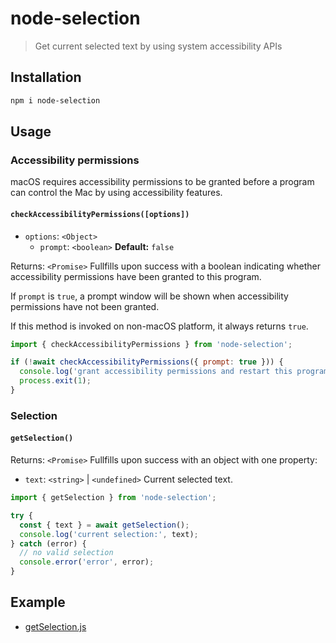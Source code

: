 # node-selection

> Get current selected text by using system accessibility APIs

## Installation

```sh
npm i node-selection
```

## Usage

### Accessibility permissions

macOS requires accessibility permissions to be granted before a program
can control the Mac by using accessibility features.

#### `checkAccessibilityPermissions([options])`

- `options`: `<Object>`
  - `prompt`: `<boolean>` **Default:** `false`

Returns: `<Promise>` Fullfills upon success with a boolean indicating
whether accessibility permissions have been granted to this program.

If `prompt` is `true`, a prompt window will be shown when accessibility
permissions have not been granted.

If this method is invoked on non-macOS platform, it always returns `true`.

```js
import { checkAccessibilityPermissions } from 'node-selection';

if (!await checkAccessibilityPermissions({ prompt: true })) {
  console.log('grant accessibility permissions and restart this program');
  process.exit(1);
}
```

### Selection

#### `getSelection()`

Returns: `<Promise>` Fullfills upon success with an object with one property:
- `text`: `<string>` | `<undefined>` Current selected text.

```js
import { getSelection } from 'node-selection';

try {
  const { text } = await getSelection();
  console.log('current selection:', text);
} catch (error) {
  // no valid selection
  console.error('error', error);
}
```

## Example

- [getSelection.js](example/getSelection.js)
